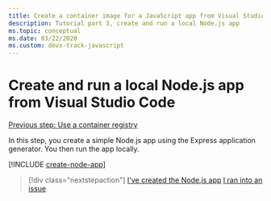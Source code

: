 ```yaml
---
title: Create a container image for a JavaScript app from Visual Studio Code
description: Tutorial part 3, create and run a local Node.js app
ms.topic: conceptual
ms.date: 03/22/2020
ms.custom: devx-track-javascript
---
```


# Create and run a local Node.js app from Visual Studio Code

[Previous step: Use a container registry](tutorial-vscode-docker-node-02.md)

In this step, you create a simple Node.js app using the Express application generator. You then run the app locally.

[!INCLUDE [create-node-app](includes/create-node-app.md)]

> [!div class="nextstepaction"]
> [I've created the  Node.js app](tutorial-vscode-docker-node-04.md) [I ran into an issue](https://www.research.net/r/PWZWZ52?tutorial=node-deployment-azureappservice&step=create-app)
